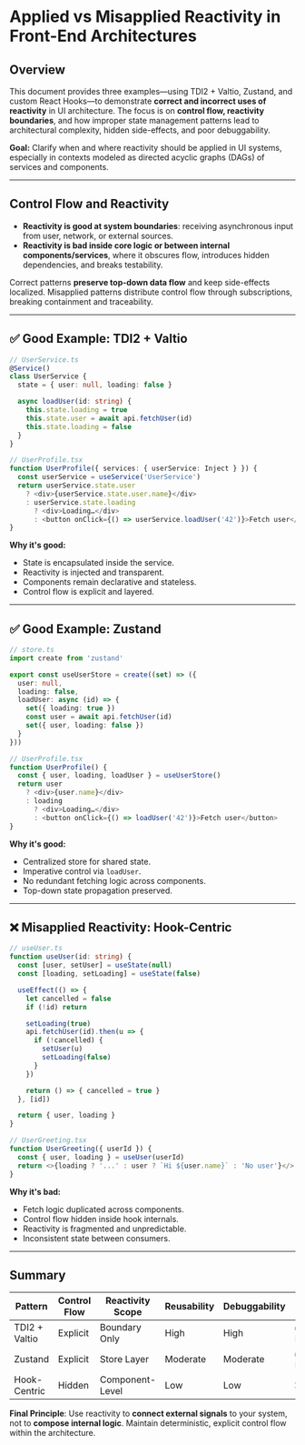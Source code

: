 # Applied vs Misapplied Reactivity in Front-End Architectures

## Overview

This document provides three examples—using TDI2 + Valtio, Zustand, and custom React Hooks—to demonstrate **correct and incorrect uses of reactivity** in UI architecture. The focus is on **control flow, reactivity boundaries**, and how improper state management patterns lead to architectural complexity, hidden side-effects, and poor debuggability.

**Goal:** Clarify when and where reactivity should be applied in UI systems, especially in contexts modeled as directed acyclic graphs (DAGs) of services and components.

---

## Control Flow and Reactivity

- **Reactivity is good at system boundaries**: receiving asynchronous input from user, network, or external sources.
- **Reactivity is bad inside core logic or between internal components/services**, where it obscures flow, introduces hidden dependencies, and breaks testability.

Correct patterns **preserve top-down data flow** and keep side-effects localized. Misapplied patterns distribute control flow through subscriptions, breaking containment and traceability.

---

## ✅ Good Example: TDI2 + Valtio

```ts
// UserService.ts
@Service()
class UserService {
  state = { user: null, loading: false }

  async loadUser(id: string) {
    this.state.loading = true
    this.state.user = await api.fetchUser(id)
    this.state.loading = false
  }
}

// UserProfile.tsx
function UserProfile({ services: { userService: Inject } }) {
  const userService = useService('UserService')
  return userService.state.user
    ? <div>{userService.state.user.name}</div>
    : userService.state.loading
      ? <div>Loading…</div>
      : <button onClick={() => userService.loadUser('42')}>Fetch user</button>
}
```

**Why it's good:**
- State is encapsulated inside the service.
- Reactivity is injected and transparent.
- Components remain declarative and stateless.
- Control flow is explicit and layered.

---

## ✅ Good Example: Zustand

```ts
// store.ts
import create from 'zustand'

export const useUserStore = create((set) => ({
  user: null,
  loading: false,
  loadUser: async (id) => {
    set({ loading: true })
    const user = await api.fetchUser(id)
    set({ user, loading: false })
  }
}))

// UserProfile.tsx
function UserProfile() {
  const { user, loading, loadUser } = useUserStore()
  return user
    ? <div>{user.name}</div>
    : loading
      ? <div>Loading…</div>
      : <button onClick={() => loadUser('42')}>Fetch user</button>
}
```

**Why it's good:**
- Centralized store for shared state.
- Imperative control via `loadUser`.
- No redundant fetching logic across components.
- Top-down state propagation preserved.

---

## ❌ Misapplied Reactivity: Hook-Centric

```ts
// useUser.ts
function useUser(id: string) {
  const [user, setUser] = useState(null)
  const [loading, setLoading] = useState(false)

  useEffect(() => {
    let cancelled = false
    if (!id) return

    setLoading(true)
    api.fetchUser(id).then(u => {
      if (!cancelled) {
        setUser(u)
        setLoading(false)
      }
    })

    return () => { cancelled = true }
  }, [id])

  return { user, loading }
}

// UserGreeting.tsx
function UserGreeting({ userId }) {
  const { user, loading } = useUser(userId)
  return <>{loading ? '...' : user ? `Hi ${user.name}` : 'No user'}</>
}
```

**Why it's bad:**
- Fetch logic duplicated across components.
- Control flow hidden inside hook internals.
- Reactivity is fragmented and unpredictable.
- Inconsistent state between consumers.

---

## Summary

| Pattern         | Control Flow | Reactivity Scope | Reusability | Debuggability | Verdict     |
|----------------|--------------|------------------|-------------|---------------|-------------|
| TDI2 + Valtio   | Explicit     | Boundary Only     | High        | High          | ✅ Recommended |
| Zustand         | Explicit     | Store Layer       | Moderate    | Moderate      | ✅ Recommended |
| Hook-Centric    | Hidden       | Component-Level   | Low         | Low           | ❌ Avoid      |

**Final Principle**: Use reactivity to **connect external signals** to your system, not to **compose internal logic**. Maintain deterministic, explicit control flow within the architecture.
